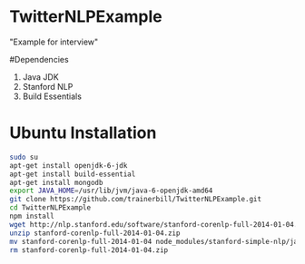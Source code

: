 # TwitterNLPExample

"Example for interview"

#Dependencies
1.  Java JDK
2.  Stanford NLP
3.  Build Essentials

# Ubuntu Installation
```sh
sudo su
apt-get install openjdk-6-jdk
apt-get install build-essential
apt-get install mongodb
export JAVA_HOME=/usr/lib/jvm/java-6-openjdk-amd64
git clone https://github.com/trainerbill/TwitterNLPExample.git
cd TwitterNLPExample
npm install
wget http://nlp.stanford.edu/software/stanford-corenlp-full-2014-01-04.zip
unzip stanford-corenlp-full-2014-01-04.zip
mv stanford-corenlp-full-2014-01-04 node_modules/stanford-simple-nlp/jar
rm stanford-corenlp-full-2014-01-04.zip


```

